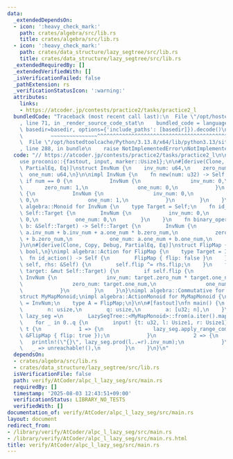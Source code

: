 ```yaml
---
data:
  _extendedDependsOn:
  - icon: ':heavy_check_mark:'
    path: crates/algebra/src/lib.rs
    title: crates/algebra/src/lib.rs
  - icon: ':heavy_check_mark:'
    path: crates/data_structure/lazy_segtree/src/lib.rs
    title: crates/data_structure/lazy_segtree/src/lib.rs
  _extendedRequiredBy: []
  _extendedVerifiedWith: []
  _isVerificationFailed: false
  _pathExtension: rs
  _verificationStatusIcon: ':warning:'
  attributes:
    links:
    - https://atcoder.jp/contests/practice2/tasks/practice2_l
  bundledCode: "Traceback (most recent call last):\n  File \"/opt/hostedtoolcache/Python/3.13.8/x64/lib/python3.13/site-packages/onlinejudge_verify/documentation/build.py\"\
    , line 71, in _render_source_code_stat\n    bundled_code = language.bundle(stat.path,\
    \ basedir=basedir, options={'include_paths': [basedir]}).decode()\n          \
    \         ~~~~~~~~~~~~~~~^^^^^^^^^^^^^^^^^^^^^^^^^^^^^^^^^^^^^^^^^^^^^^^^^^^^^^^^^^^^^^^^^^\n\
    \  File \"/opt/hostedtoolcache/Python/3.13.8/x64/lib/python3.13/site-packages/onlinejudge_verify/languages/rust.py\"\
    , line 288, in bundle\n    raise NotImplementedError\nNotImplementedError\n"
  code: "// https://atcoder.jp/contests/practice2/tasks/practice2_l\n\nuse lazy_segtree::LazySegTree;\n\
    use proconio::{fastout, input, marker::Usize1};\n\n#[derive(Clone, Copy, Debug,\
    \ PartialEq, Eq)]\nstruct InvNum {\n    inv_num: u64,\n    zero_num: u64,\n  \
    \  one_num: u64,\n}\n\nimpl InvNum {\n    fn new(num: u32) -> Self {\n       \
    \ if num == 0 {\n            InvNum {\n                inv_num: 0,\n         \
    \       zero_num: 1,\n                one_num: 0,\n            }\n        } else\
    \ {\n            InvNum {\n                inv_num: 0,\n                zero_num:\
    \ 0,\n                one_num: 1,\n            }\n        }\n    }\n}\n\nimpl\
    \ algebra::Monoid for InvNum {\n    type Target = Self;\n    fn id_element() ->\
    \ Self::Target {\n        InvNum {\n            inv_num: 0,\n            zero_num:\
    \ 0,\n            one_num: 0,\n        }\n    }\n    fn binary_operation(a: &Self::Target,\
    \ b: &Self::Target) -> Self::Target {\n        InvNum {\n            inv_num:\
    \ a.inv_num + b.inv_num + a.one_num * b.zero_num,\n            zero_num: a.zero_num\
    \ + b.zero_num,\n            one_num: a.one_num + b.one_num,\n        }\n    }\n\
    }\n\n#[derive(Clone, Copy, Debug, PartialEq, Eq)]\nstruct FlipMap {\n    flip:\
    \ bool,\n}\nimpl algebra::Action for FlipMap {\n    type Target = InvNum;\n  \
    \  fn id_action() -> Self {\n        FlipMap { flip: false }\n    }\n    fn composition(&mut\
    \ self, rhs: &Self) {\n        self.flip ^= rhs.flip;\n    }\n    fn apply(&self,\
    \ target: &mut Self::Target) {\n        if self.flip {\n            *target =\
    \ InvNum {\n                inv_num: target.zero_num * target.one_num - target.inv_num,\n\
    \                zero_num: target.one_num,\n                one_num: target.zero_num,\n\
    \            }\n        }\n    }\n}\nimpl algebra::Commutative for FlipMap {}\n\
    struct MyMapMonoid;\nimpl algebra::ActionMonoid for MyMapMonoid {\n    type M\
    \ = InvNum;\n    type A = FlipMap;\n}\n\n#[fastout]\nfn main() {\n    input! {\n\
    \        n: usize,\n        q: usize,\n        a: [u32; n],\n    }\n    let mut\
    \ lazy_seg =\n        LazySegTree::<MyMapMonoid>::from(a.iter().map(|&x| InvNum::new(x)).collect::<Vec<_>>());\n\
    \    for _ in 0..q {\n        input! {t: u32, l: Usize1, r: Usize1}\n        match\
    \ t {\n            1 => {\n                lazy_seg.apply_range_commutative(l..=r,\
    \ &FlipMap { flip: true });\n            }\n            2 => {\n             \
    \   println!(\"{}\", lazy_seg.prod(l..=r).inv_num);\n            }\n         \
    \   _ => unreachable!(),\n        }\n    }\n}\n"
  dependsOn:
  - crates/algebra/src/lib.rs
  - crates/data_structure/lazy_segtree/src/lib.rs
  isVerificationFile: false
  path: verify/AtCoder/alpc_l_lazy_seg/src/main.rs
  requiredBy: []
  timestamp: '2025-08-03 12:43:51+09:00'
  verificationStatus: LIBRARY_NO_TESTS
  verifiedWith: []
documentation_of: verify/AtCoder/alpc_l_lazy_seg/src/main.rs
layout: document
redirect_from:
- /library/verify/AtCoder/alpc_l_lazy_seg/src/main.rs
- /library/verify/AtCoder/alpc_l_lazy_seg/src/main.rs.html
title: verify/AtCoder/alpc_l_lazy_seg/src/main.rs
---
```

